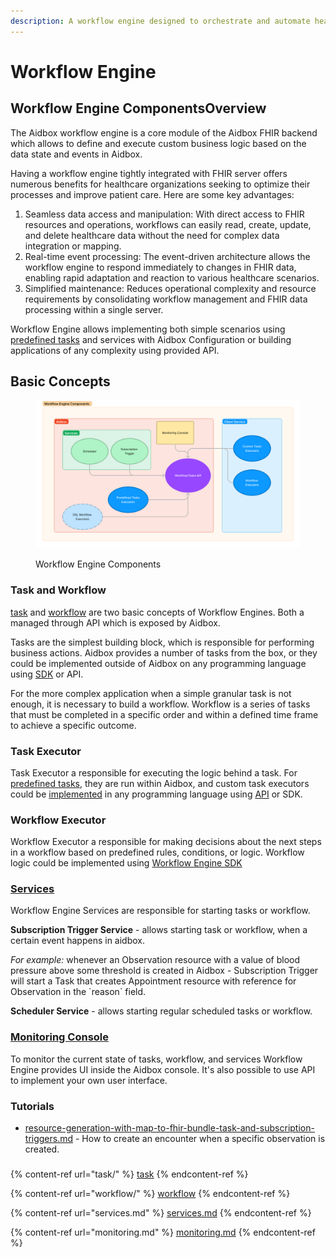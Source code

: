 ```yaml
---
description: A workflow engine designed to orchestrate and automate healthcare processes
---
```


# Workflow Engine

## Workflow Engine ComponentsOverview

The Aidbox workflow engine is a core module of the Aidbox FHIR backend which allows to define and execute custom business logic based on the data state and events in Aidbox.

Having a workflow engine tightly integrated with FHIR server offers numerous benefits for healthcare organizations seeking to optimize their processes and improve patient care. Here are some key advantages:&#x20;

1. Seamless data access and manipulation: With direct access to FHIR resources and operations, workflows can easily read, create, update, and delete healthcare data without the need for complex data integration or mapping.
2. Real-time event processing: The event-driven architecture allows the workflow engine to respond immediately to changes in FHIR data, enabling rapid adaptation and reaction to various healthcare scenarios.
3. Simplified maintenance: Reduces operational complexity and resource requirements by consolidating workflow management and FHIR data processing within a single server.

Workflow Engine allows implementing both simple scenarios using [predefined tasks](task/#predefined-tasks) and services with Aidbox Configuration or building applications of any complexity using provided API.

## Basic Concepts <a href="#basic-concepts" id="basic-concepts"></a>

<figure><img src="../../.gitbook/assets/image (22) (2).png" alt=""><figcaption><p>Workflow Engine Components</p></figcaption></figure>

### Task and Workflow

[task](task/ "mention") and [workflow](workflow/ "mention") are two basic concepts of Workflow Engines. Both a managed through API which is exposed by Aidbox.

Tasks are the simplest building block, which is responsible for performing business actions. Aidbox provides a number of tasks from the box, or they could be implemented outside of Aidbox on any programming language using [SDK](../../app-development/aidbox-sdk/aidbox-javascript-sdk.md#task-api) or API.

For the more complex application when a simple granular task is not enough, it is necessary to build a workflow. Workflow is a series of tasks that must be completed in a specific order and within a defined time frame to achieve a specific outcome.

### Task Executor

Task Executor a responsible for executing the logic behind a task. For [predefined tasks](task/aidbox-predefined-tasks.md), they are run within Aidbox, and custom task executors could be [implemented](task/#task-implementation-1) in any programming language using [API](../../app-development/aidbox-sdk/aidbox-javascript-sdk.md#task-api) or SDK.

### Workflow Executor

Workflow Executor a responsible for making decisions about the next steps in a workflow based on predefined rules, conditions, or logic.  Workflow logic could be implemented using [Workflow Engine SDK](../../app-development/aidbox-sdk/aidbox-javascript-sdk.md#workflow-engine)

### [Services](services.md)

Workflow Engine Services are responsible for starting tasks or workflow.

**Subscription Trigger Service**  - allows starting task or workflow, when a certain event happens in aidbox.

_For example:_ whenever an Observation resource with a value of blood pressure above some threshold is created in Aidbox - Subscription Trigger will start a Task that creates Appointment resource with reference for Observation in the \`reason\` field.

**Scheduler Service** - allows starting regular scheduled tasks or workflow.

### [Monitoring Console](monitoring.md)

To monitor the current state of tasks, workflow, and services Workflow Engine provides UI inside the Aidbox console. It's also possible to use API to implement your own user interface.&#x20;

### Tutorials

* [resource-generation-with-map-to-fhir-bundle-task-and-subscription-triggers.md](../../tutorials/tutorials/resource-generation-with-map-to-fhir-bundle-task-and-subscription-triggers.md "mention") - How to create an encounter when a specific observation is created.

###

{% content-ref url="task/" %}
[task](task/)
{% endcontent-ref %}

{% content-ref url="workflow/" %}
[workflow](workflow/)
{% endcontent-ref %}

{% content-ref url="services.md" %}
[services.md](services.md)
{% endcontent-ref %}

{% content-ref url="monitoring.md" %}
[monitoring.md](monitoring.md)
{% endcontent-ref %}

